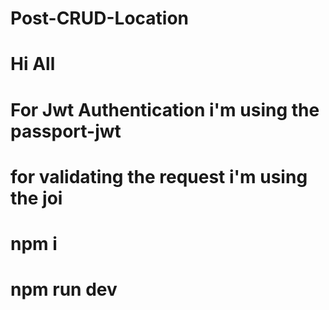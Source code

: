 # Post-CRUD-Location

# Hi All 
# For Jwt Authentication i'm using the passport-jwt
# for validating the request i'm using the joi 

# npm i 
# npm run dev 
